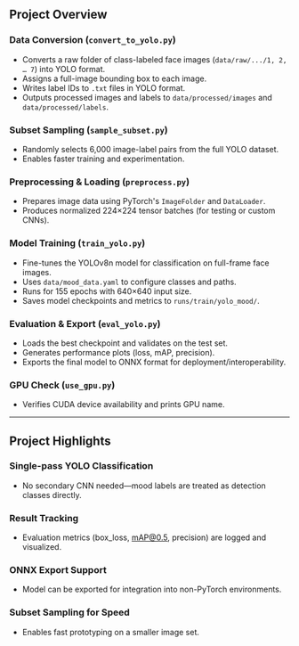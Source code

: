 ## Project Overview

### Data Conversion (`convert_to_yolo.py`)
- Converts a raw folder of class-labeled face images (`data/raw/.../1, 2, … 7`) into YOLO format.
- Assigns a full-image bounding box to each image.
- Writes label IDs to `.txt` files in YOLO format.
- Outputs processed images and labels to `data/processed/images` and `data/processed/labels`.

### Subset Sampling (`sample_subset.py`)
- Randomly selects 6,000 image-label pairs from the full YOLO dataset.
- Enables faster training and experimentation.

### Preprocessing & Loading (`preprocess.py`)
- Prepares image data using PyTorch's `ImageFolder` and `DataLoader`.
- Produces normalized 224×224 tensor batches (for testing or custom CNNs).

### Model Training (`train_yolo.py`)
- Fine-tunes the YOLOv8n model for classification on full-frame face images.
- Uses `data/mood_data.yaml` to configure classes and paths.
- Runs for 155 epochs with 640×640 input size.
- Saves model checkpoints and metrics to `runs/train/yolo_mood/`.

### Evaluation & Export (`eval_yolo.py`)
- Loads the best checkpoint and validates on the test set.
- Generates performance plots (loss, mAP, precision).
- Exports the final model to ONNX format for deployment/interoperability.

### GPU Check (`use_gpu.py`)
- Verifies CUDA device availability and prints GPU name.

---

## Project Highlights

### Single-pass YOLO Classification
- No secondary CNN needed—mood labels are treated as detection classes directly.

### Result Tracking
- Evaluation metrics (box_loss, mAP@0.5, precision) are logged and visualized.

### ONNX Export Support
- Model can be exported for integration into non-PyTorch environments.

### Subset Sampling for Speed
- Enables fast prototyping on a smaller image set.